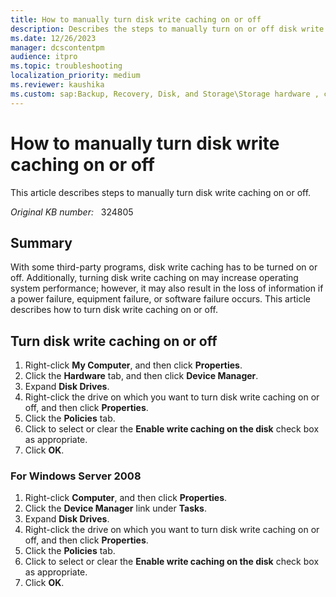```yaml
---
title: How to manually turn disk write caching on or off
description: Describes the steps to manually turn on or off disk write caching.
ms.date: 12/26/2023
manager: dcscontentpm
audience: itpro
ms.topic: troubleshooting
localization_priority: medium
ms.reviewer: kaushika
ms.custom: sap:Backup, Recovery, Disk, and Storage\Storage hardware , csstroubleshoot
---
```

# How to manually turn disk write caching on or off

This article describes steps to manually turn disk write caching on or off.

_Original KB number:_ &nbsp; 324805

## Summary

With some third-party programs, disk write caching has to be turned on or off. Additionally, turning disk write caching on may increase operating system performance; however, it may also result in the loss of information if a power failure, equipment failure, or software failure occurs. This article describes how to turn disk write caching on or off.

## Turn disk write caching on or off

1. Right-click **My Computer**, and then click **Properties**.
2. Click the **Hardware** tab, and then click **Device Manager**.
3. Expand **Disk Drives**.
4. Right-click the drive on which you want to turn disk write caching on or off, and then click **Properties**.
5. Click the **Policies** tab.
6. Click to select or clear the **Enable write caching on the disk** check box as appropriate.
7. Click **OK**.

### For Windows Server 2008

1. Right-click **Computer**, and then click **Properties**.
2. Click the **Device Manager** link under **Tasks**.
3. Expand **Disk Drives**.
4. Right-click the drive on which you want to turn disk write caching on or off, and then click **Properties**.
5. Click the **Policies** tab.
6. Click to select or clear the **Enable write caching on the disk** check box as appropriate.
7. Click **OK**.

